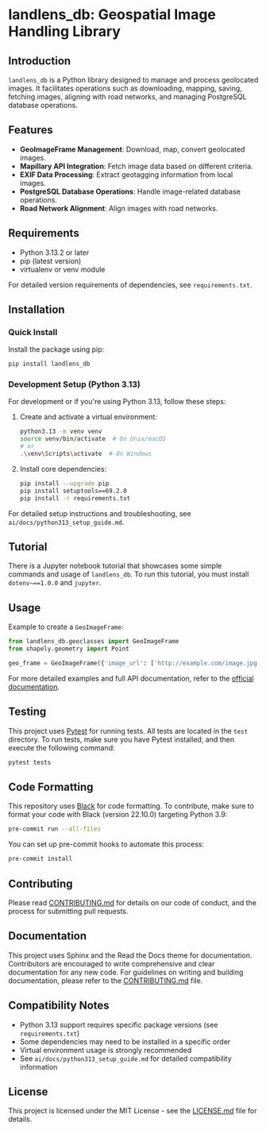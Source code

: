 # landlens_db: Geospatial Image Handling Library

## Introduction

`landlens_db` is a Python library designed to manage and process geolocated images. It facilitates operations such
as downloading, mapping, saving, fetching images, aligning with road networks, and managing 
PostgreSQL database operations.

## Features

- **GeoImageFrame Management**: Download, map, convert geolocated images.
- **Mapillary API Integration**: Fetch image data based on different criteria.
- **EXIF Data Processing**: Extract geotagging information from local images.
- **PostgreSQL Database Operations**: Handle image-related database operations.
- **Road Network Alignment**: Align images with road networks.

## Requirements

- Python 3.13.2 or later
- pip (latest version)
- virtualenv or venv module

For detailed version requirements of dependencies, see `requirements.txt`.

## Installation

### Quick Install

Install the package using pip:

```bash
pip install landlens_db
```

### Development Setup (Python 3.13)

For development or if you're using Python 3.13, follow these steps:

1. Create and activate a virtual environment:
   ```bash
   python3.13 -m venv venv
   source venv/bin/activate  # On Unix/macOS
   # or
   .\venv\Scripts\activate  # On Windows
   ```

2. Install core dependencies:
   ```bash
   pip install --upgrade pip
   pip install setuptools==69.2.0
   pip install -r requirements.txt
   ```

For detailed setup instructions and troubleshooting, see `ai/docs/python313_setup_guide.md`.

## Tutorial

There is a Jupyter notebook tutorial that showcases some simple commands and usage of `landlens_db`. To run this tutorial, you
must install `dotenv~==1.0.0` and `jupyter`.

## Usage

Example to create a `GeoImageFrame`:

```python
from landlens_db.geoclasses import GeoImageFrame
from shapely.geometry import Point

geo_frame = GeoImageFrame({'image_url': ['http://example.com/image.jpg'], 'name': ['Sample'], 'geometry': [Point(0, 0)]})
```

For more detailed examples and full API documentation, refer to the [official documentation](link-to-documentation).

## Testing

This project uses [Pytest](https://pytest.org) for running tests. All tests are located in the `test` directory.
To run tests, make sure you have Pytest installed, and then execute the following command:

```bash
pytest tests
```

## Code Formatting

This repository uses [Black](https://github.com/psf/black) for code formatting. To contribute, make sure to format your code with Black 
(version 22.10.0) targeting Python 3.9:

```bash
pre-commit run --all-files
```

You can set up pre-commit hooks to automate this process:

```bash
pre-commit install
```

## Contributing

Please read [CONTRIBUTING.md](CONTRIBUTING.md) for details on our code of conduct, and the process for 
submitting pull requests.

## Documentation

This project uses Sphinx and the Read the Docs theme for documentation. Contributors are encouraged to write 
comprehensive and clear documentation for any new code. For guidelines on writing and building documentation,
please refer to the [CONTRIBUTING.md](CONTRIBUTING.md) file.

## Compatibility Notes

- Python 3.13 support requires specific package versions (see `requirements.txt`)
- Some dependencies may need to be installed in a specific order
- Virtual environment usage is strongly recommended
- See `ai/docs/python313_setup_guide.md` for detailed compatibility information

## License

This project is licensed under the MIT License - see the [LICENSE.md](LICENSE.md) file for details.
```